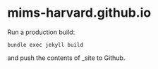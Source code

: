 # mims-harvard.github.io

Run a production build:

    bundle exec jekyll build
    
and push the contents of _site to Github.
